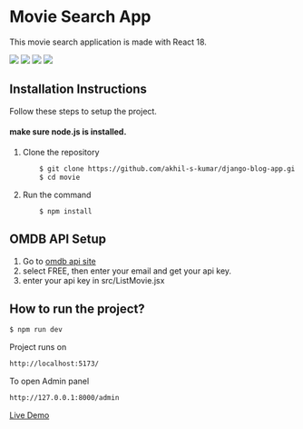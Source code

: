 # Movie Search App

This movie search application is made with React 18.


<p align="left">
    <a href="#" alt="Issues">
        <img src="https://img.shields.io/github/stars/chatrapathi-002/Movie-Search-App?style=social" /></a>
    <a href="https://github.com/chatrapathi-002/Movie-Search-App/pulls" alt="Pull Requests">
        <img src="https://img.shields.io/github/issues-pr/chatrapathi-002/Movie-Search-App" /></a>
    <a href="#" alt="Forks">
        <img src="https://img.shields.io/github/forks/chatrapathi-002/Movie-Search-App?style=social" /></a>
    <a href="https://github.com/chatrapathi-002/Movie-Search-App/issues" alt="issues">
        <img src="https://img.shields.io/github/issues/chatrapathi-002/Movie-Search-App" /></a>
</p>


## Installation Instructions

Follow these steps to setup the project.
#### make sure node.js is installed.

1. Clone the repository
   
    ```bash
        $ git clone https://github.com/akhil-s-kumar/django-blog-app.git
        $ cd movie
    ```
2. Run the command
    ```
        $ npm install
    ``` 

## OMDB API Setup
1. Go to [omdb api site](omdbapi.com/apikey.aspx)
2. select FREE, then enter your email and get your api key.
3. enter your api key in src/ListMovie.jsx

## How to run  the project?
```bash
$ npm run dev
```

Project runs on

```bash
http://localhost:5173/
```
To open Admin panel

```bash
http://127.0.0.1:8000/admin
```

[Live Demo](https://moviebucket.vercel.app/)
